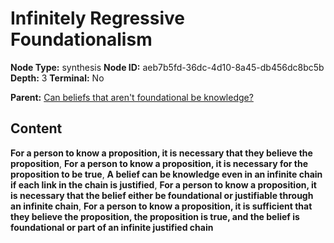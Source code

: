 # Infinitely Regressive Foundationalism

**Node Type:** synthesis
**Node ID:** aeb7b5fd-36dc-4d10-8a45-db456dc8bc5b
**Depth:** 3
**Terminal:** No

**Parent:** [Can beliefs that aren't foundational be knowledge?](can-beliefs-that-arent-foundational-be-knowledge.md)

## Content

**For a person to know a proposition, it is necessary that they believe the proposition**, **For a person to know a proposition, it is necessary for the proposition to be true**, **A belief can be knowledge even in an infinite chain if each link in the chain is justified**, **For a person to know a proposition, it is necessary that the belief either be foundational or justifiable through an infinite chain**, **For a person to know a proposition, it is sufficient that they believe the proposition, the proposition is true, and the belief is foundational or part of an infinite justified chain**
